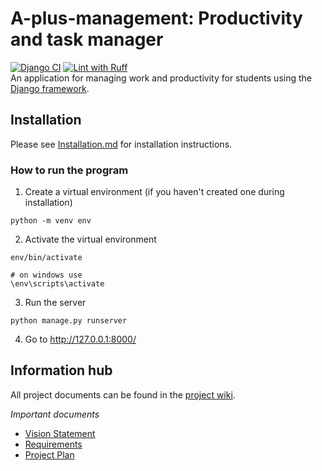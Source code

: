 # A-plus-management: Productivity and task manager
[![Django CI](https://github.com/KhunakornP/A-plus-management/actions/workflows/django.yml/badge.svg)](https://github.com/KhunakornP/A-plus-management/actions/workflows/django.yml)
[![Lint with Ruff](https://github.com/KhunakornP/A-plus-management/actions/workflows/style-checking.yml/badge.svg)](https://github.com/KhunakornP/A-plus-management/actions/workflows/style-checking.yml) \
An application for managing work and productivity for students using
the [Django framework](https://www.djangoproject.com/).

## Installation
Please see [Installation.md](Installation.md#How-to-install) for installation instructions.


### How to run the program
1. Create a virtual environment (if you haven't created one during installation)
```
python -m venv env
```
2. Activate the virtual environment
```
env/bin/activate

# on windows use
\env\scripts\activate
```
3. Run the server
```
python manage.py runserver
```
4. Go to http://127.0.0.1:8000/

## Information hub
All project documents can be found in the [project wiki](../../wiki/Home).

*Important documents*
- [Vision Statement](../../wiki/Vision%20Statement)
- [Requirements](../../wiki/Requirements)
- [Project Plan](../../wiki/Project%20Plan)
